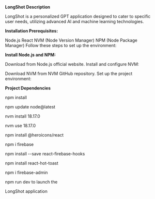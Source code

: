 

**LongShot**
**Description**

LongShot is a personalized GPT application designed to cater to specific user needs, utilizing advanced AI and machine learning technologies.

**Installation Prerequisites:**

Node.js
React
NVM (Node Version Manager)
NPM (Node Package Manager)
Follow these steps to set up the environment:

**Install Node.js and NPM:**

Download from Node.js official website.
Install and configure NVM:

Download NVM from NVM GitHub repository.
Set up the project environment:

**Project Dependencies**

npm install

npm update node@latest

nvm install 18.17.0

nvm use 18.17.0


npm install @heroicons/react

npm i firebase

npm install --save react-firebase-hooks

npm install react-hot-toast

npm i firebase-admin

npm run dev to launch the 

LongShot application
